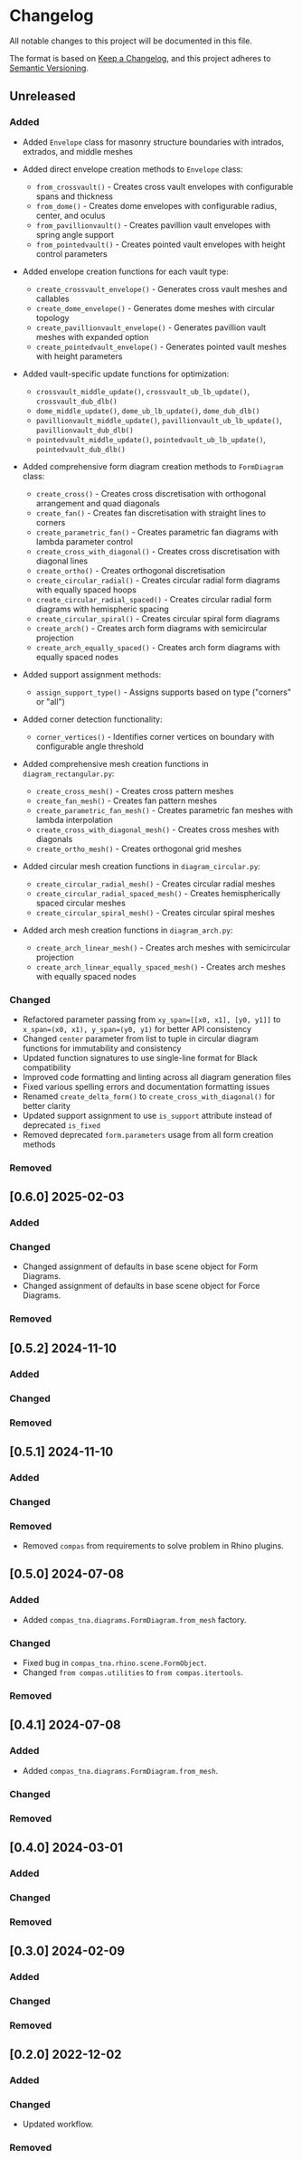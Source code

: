 # Changelog

All notable changes to this project will be documented in this file.

The format is based on [Keep a Changelog](https://keepachangelog.com/en/1.0.0/),
and this project adheres to [Semantic Versioning](https://semver.org/spec/v2.0.0.html).

## Unreleased

### Added

* Added `Envelope` class for masonry structure boundaries with intrados, extrados, and middle meshes
* Added direct envelope creation methods to `Envelope` class:
  * `from_crossvault()` - Creates cross vault envelopes with configurable spans and thickness
  * `from_dome()` - Creates dome envelopes with configurable radius, center, and oculus
  * `from_pavillionvault()` - Creates pavillion vault envelopes with spring angle support
  * `from_pointedvault()` - Creates pointed vault envelopes with height control parameters
* Added envelope creation functions for each vault type:
  * `create_crossvault_envelope()` - Generates cross vault meshes and callables
  * `create_dome_envelope()` - Generates dome meshes with circular topology
  * `create_pavillionvault_envelope()` - Generates pavillion vault meshes with expanded option
  * `create_pointedvault_envelope()` - Generates pointed vault meshes with height parameters
* Added vault-specific update functions for optimization:
  * `crossvault_middle_update()`, `crossvault_ub_lb_update()`, `crossvault_dub_dlb()`
  * `dome_middle_update()`, `dome_ub_lb_update()`, `dome_dub_dlb()`
  * `pavillionvault_middle_update()`, `pavillionvault_ub_lb_update()`, `pavillionvault_dub_dlb()`
  * `pointedvault_middle_update()`, `pointedvault_ub_lb_update()`, `pointedvault_dub_dlb()`

* Added comprehensive form diagram creation methods to `FormDiagram` class:
  * `create_cross()` - Creates cross discretisation with orthogonal arrangement and quad diagonals
  * `create_fan()` - Creates fan discretisation with straight lines to corners
  * `create_parametric_fan()` - Creates parametric fan diagrams with lambda parameter control
  * `create_cross_with_diagonal()` - Creates cross discretisation with diagonal lines
  * `create_ortho()` - Creates orthogonal discretisation
  * `create_circular_radial()` - Creates circular radial form diagrams with equally spaced hoops
  * `create_circular_radial_spaced()` - Creates circular radial form diagrams with hemispheric spacing
  * `create_circular_spiral()` - Creates circular spiral form diagrams
  * `create_arch()` - Creates arch form diagrams with semicircular projection
  * `create_arch_equally_spaced()` - Creates arch form diagrams with equally spaced nodes
* Added support assignment methods:
  * `assign_support_type()` - Assigns supports based on type ("corners" or "all")
* Added corner detection functionality:
  * `corner_vertices()` - Identifies corner vertices on boundary with configurable angle threshold
* Added comprehensive mesh creation functions in `diagram_rectangular.py`:
  * `create_cross_mesh()` - Creates cross pattern meshes
  * `create_fan_mesh()` - Creates fan pattern meshes
  * `create_parametric_fan_mesh()` - Creates parametric fan meshes with lambda interpolation
  * `create_cross_with_diagonal_mesh()` - Creates cross meshes with diagonals
  * `create_ortho_mesh()` - Creates orthogonal grid meshes
* Added circular mesh creation functions in `diagram_circular.py`:
  * `create_circular_radial_mesh()` - Creates circular radial meshes
  * `create_circular_radial_spaced_mesh()` - Creates hemispherically spaced circular meshes
  * `create_circular_spiral_mesh()` - Creates circular spiral meshes
* Added arch mesh creation functions in `diagram_arch.py`:
  * `create_arch_linear_mesh()` - Creates arch meshes with semicircular projection
  * `create_arch_linear_equally_spaced_mesh()` - Creates arch meshes with equally spaced nodes

### Changed

* Refactored parameter passing from `xy_span=[[x0, x1], [y0, y1]]` to `x_span=(x0, x1), y_span=(y0, y1)` for better API consistency
* Changed `center` parameter from list to tuple in circular diagram functions for immutability and consistency
* Updated function signatures to use single-line format for Black compatibility
* Improved code formatting and linting across all diagram generation files
* Fixed various spelling errors and documentation formatting issues
* Renamed `create_delta_form()` to `create_cross_with_diagonal()` for better clarity
* Updated support assignment to use `is_support` attribute instead of deprecated `is_fixed`
* Removed deprecated `form.parameters` usage from all form creation methods

### Removed


## [0.6.0] 2025-02-03

### Added

### Changed

* Changed assignment of defaults in base scene object for Form Diagrams.
* Changed assignment of defaults in base scene object for Force Diagrams.

### Removed


## [0.5.2] 2024-11-10

### Added

### Changed

### Removed


## [0.5.1] 2024-11-10

### Added

### Changed

### Removed

* Removed `compas` from requirements to solve problem in Rhino plugins.


## [0.5.0] 2024-07-08

### Added

* Added `compas_tna.diagrams.FormDiagram.from_mesh` factory.

### Changed

* Fixed bug in `compas_tna.rhino.scene.FormObject`.
* Changed `from compas.utilities` to `from compas.itertools`.

### Removed

## [0.4.1] 2024-07-08

### Added

* Added `compas_tna.diagrams.FormDiagram.from_mesh`.

### Changed

### Removed

## [0.4.0] 2024-03-01

### Added

### Changed

### Removed

## [0.3.0] 2024-02-09

### Added

### Changed

### Removed

## [0.2.0] 2022-12-02

### Added

### Changed

* Updated workflow.

### Removed
